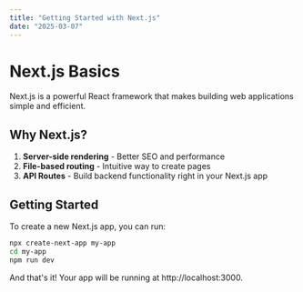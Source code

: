 ```yaml
---
title: "Getting Started with Next.js"
date: "2025-03-07"
---
```


# Next.js Basics

Next.js is a powerful React framework that makes building web applications simple and efficient.

## Why Next.js?

1. **Server-side rendering** - Better SEO and performance
2. **File-based routing** - Intuitive way to create pages
3. **API Routes** - Build backend functionality right in your Next.js app

## Getting Started

To create a new Next.js app, you can run:

```bash
npx create-next-app my-app
cd my-app
npm run dev
```

And that's it! Your app will be running at http://localhost:3000.
